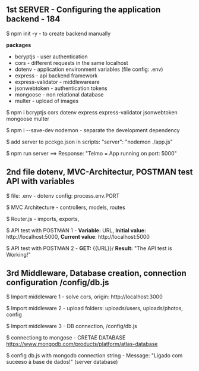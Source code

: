 ## 1st SERVER - Configuring the application backend - 184

$ npm init -y - to create backend manually

**packages**

- bcryptjs - user authentication
- cors - different requests in the same localhost
- dotenv - application environment variables (file config: .env)
- express - api backend framework
- express-validator - middlewareare
- jsonwebtoken - authentication tokens
- mongoose - non relational database
- multer - upload of images

$ npm i bcryptjs cors dotenv express express-validator jsonwebtoken mongoose multer

$ npm i --save-dev nodemon - separate the development dependency

$ add server to pcckge.json in scripts: "server": "nodemon ./app.js"

$ npm run server ==> Response: "Telmo = App running on port: 5000"

## 2nd file dotenv, MVC-Architectur, POSTMAN test API with variables

$ file: .env - dotenv config: process.env.PORT

$ MVC Architecture - controllers, models, routes

$ Router.js - imports, exports,

$ API test with POSTMAN 1 - **Variable:** URL, **Initial value:** http://localhost:5000, **Current value**: http://localhost:5000

$ API test with POSTMAN 2 - **GET:** {{URL}}/ **Result:** "The API test is Working!"

## 3rd Middleware, Database creation, connection configuration /config/db.js

$ Import middleware 1 - solve cors, origin: http://localhost:3000

$ Import middleware 2 - upload folders: uploads/users, uploads/photos, config

$ Import middleware 3 - DB connection, /config/db.js

$ connectiong to mongose - CRETAE DATABASE https://www.mongodb.com/products/platform/atlas-database

$ config db.js with mongodb connection string - Message: "Ligado com suceeso à base de dados!" (server database)
